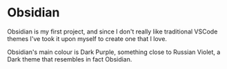 # Obsidian

Obsidian is my first project, and since I don't really like traditional VSCode themes
I've took it upon myself to create one that I love.

Obsidian's main colour is Dark Purple, something close to Russian Violet, a Dark theme that resembles in fact Obsidian.

